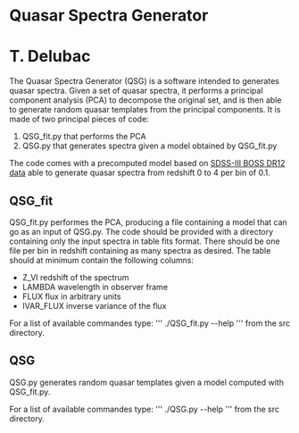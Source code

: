 # Quasar Spectra Generator 
#
# T. Delubac

The Quasar Spectra Generator (QSG) is a software intended to generates quasar spectra. Given a set of quasar spectra, it performs a principal component analysis (PCA) to decompose the original set, and is then able to generate random quasar templates from the principal components. It is made of two principal pieces of code: 

1. QSG_fit.py that performs the PCA 
2. QSG.py that generates spectra given a model obtained by QSG_fit.py

The code comes with a precomputed model based on <a href="http://www.sdss.org/dr12/">SDSS-III BOSS DR12 data</a> able to generate quasar spectra from redshift 0 to 4 per bin of 0.1. 

## QSG_fit

QSG_fit.py performes the PCA, producing a file containing a model that can go as an input of QSG.py. The code should be provided with a directory containing only the input spectra in table fits format. There should be one file per bin in redshift containing as many spectra as desired. The table should at minimum contain the following columns:
* Z_VI       redshift of the spectrum
* LAMBDA     wavelength in observer frame
* FLUX       flux in arbitrary units
* IVAR_FLUX  inverse variance of the flux 

For a list of available commandes type:
'''
./QSG_fit.py --help
'''
from the src directory.

## QSG

QSG.py generates random quasar templates given a model computed with QSG_fit.py.

For a list of available commandes type:
'''
./QSG.py --help
'''
from the src directory.



